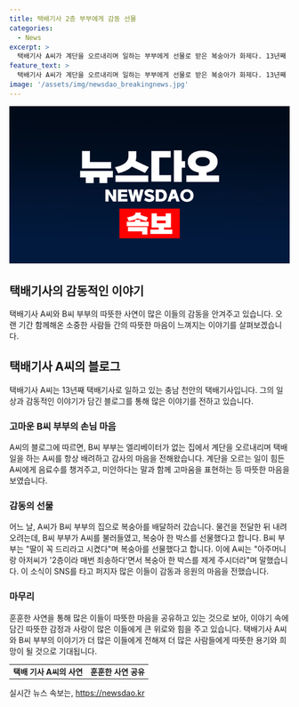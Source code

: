 ```yaml
---
title: 택배기사 2층 부부에게 감동 선물
categories:
  - News
excerpt: >
  택배기사 A씨가 계단을 오르내리며 일하는 부부에게 선물로 받은 복숭아가 화제다. 13년째 택배기사로 근무 중인 A씨는 B씨 부부의 집에 배송하러 갔을 때, 평소에도 고마움을 표해왔던 부부로부터 복숭아 한 박스를 선물받았다. 네티즌들은 이 이야기를 통해 따뜻한 감동을 받았고, 인정과 배려의 정신을 나누는 게 중요하다는 글을 올렸다.
feature_text: >
  택배기사 A씨가 계단을 오르내리며 일하는 부부에게 선물로 받은 복숭아가 화제다. 13년째 택배기사로 근무 중인 A씨는 B씨 부부의 집에 배송하러 갔을 때, 평소에도 고마움을 표해왔던 부부로부터 복숭아 한 박스를 선물받았다. 네티즌들은 이 이야기를 통해 따뜻한 감동을 받았고, 인정과 배려의 정신을 나누는 게 중요하다는 글을 올렸다.
image: '/assets/img/newsdao_breakingnews.jpg'
---
```


<p><img src="/assets/img/newsdao_breakingnews.jpg" alt="bookingtag 속보" /></p>

<h2><b>택배기사의 감동적인 이야기</b></h2>

<p data-ke-size="size16">택배기사 A씨와 B씨 부부의 따뜻한 사연이 많은 이들의 감동을 안겨주고 있습니다. 오랜 기간 함께해온 소중한 사람들 간의 따뜻한 마음이 느껴지는 이야기를 살펴보겠습니다.</p>

<h2 data-ke-size="size26"><b>택배기사 A씨의 블로그</b></h2>

<p data-ke-size="size16">택배기사 A씨는 13년째 택배기사로 일하고 있는 충남 천안의 택배기사입니다. 그의 일상과 감동적인 이야기가 담긴 블로그를 통해 많은 이야기를 전하고 있습니다.</p>

<h3><b>고마운 B씨 부부의 손님 마음</b></h3>

<p data-ke-size="size16">A씨의 블로그에 따르면, B씨 부부는 엘리베이터가 없는 집에서 계단을 오르내리며 택배 일을 하는 A씨를 항상 배려하고 감사의 마음을 전해왔습니다. 계단을 오르는 일이 힘든 A씨에게 음료수를 챙겨주고, 미안하다는 말과 함께 고마움을 표현하는 등 따뜻한 마음을 보였습니다.</p>

<h3><b>감동의 선물</b></h3>

<p data-ke-size="size16">어느 날, A씨가 B씨 부부의 집으로 복숭아를 배달하러 갔습니다. 물건을 전달한 뒤 내려오려는데, B씨 부부가 A씨를 불러들였고, 복숭아 한 박스를 선물했다고 합니다. B씨 부부는 "딸이 꼭 드리라고 시켰다"며 복숭아를 선물했다고 합니다. 이에 A씨는 "아주머니랑 아저씨가 '2층이라 매번 죄송하다'면서 복숭아 한 박스를 제게 주시더라"며 말했습니다. 이 소식이 SNS를 타고 퍼지자 많은 이들이 감동과 응원의 마음을 전했습니다. </p>

<h3><b>마무리</b></h3>

<p data-ke-size="size16">훈훈한 사연을 통해 많은 이들이 따뜻한 마음을 공유하고 있는 것으로 보아, 이야기 속에 담긴 따뜻한 감정과 사랑이 많은 이들에게 큰 위로와 힘을 주고 있습니다. 택배기사 A씨와 B씨 부부의 이야기가 더 많은 이들에게 전해져 더 많은 사람들에게 따뜻한 용기와 희망이 될 것으로 기대됩니다.</p>

<table>
    <tbody>
        <tr>
            <td style="text-align: center; height: 17px;"><b>택배 기사 A씨의 사연</b></td>
            <td style="text-align: center; height: 17px;"><b>훈훈한 사연 공유</b></td>
        </tr>
    </tbody>
</table>
실시간 뉴스 속보는, <a href="https://newsdao.kr" rel="dofollow">https://newsdao.kr</a>


